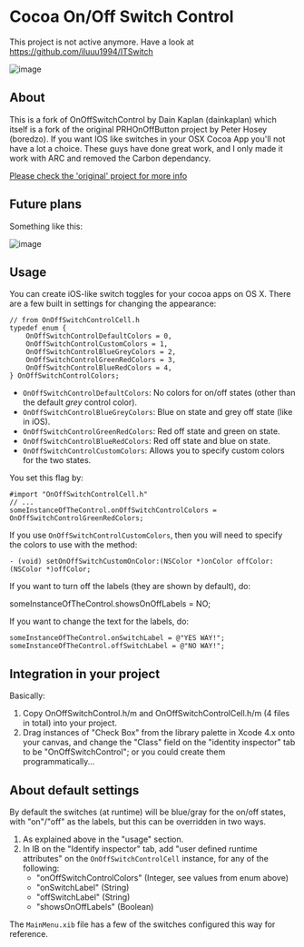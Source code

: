 # Cocoa On/Off Switch Control

This project is not active anymore. Have a look at https://github.com/iluuu1994/ITSwitch

![image](http://picdrop.t3lab.com/nzy32vsd7r.png)

## About

This is a fork of OnOffSwitchControl by Dain Kaplan (dainkaplan) which itself is a fork of the original PRHOnOffButton project by Peter Hosey (boredzo). If you want IOS like switches in your OSX Cocoa App you'll not have a lot a choice. These guys have done great work, and I only made it work with ARC and removed the Carbon dependancy.

[Please check the 'original' project for more info](https://bitbucket.org/dainkaplan/cocoa-on-off-switch-control)

## Future plans

Something like this:

![image](http://picdrop.t3lab.com/HgUuLYznQj.png)

## Usage

You can create iOS-like switch toggles for your cocoa apps on OS X. There are a few built in settings for changing the appearance:

    // from OnOffSwitchControlCell.h
	typedef enum {
		OnOffSwitchControlDefaultColors = 0,
		OnOffSwitchControlCustomColors = 1,
		OnOffSwitchControlBlueGreyColors = 2,
		OnOffSwitchControlGreenRedColors = 3,
		OnOffSwitchControlBlueRedColors = 4,
	} OnOffSwitchControlColors;
    
* `OnOffSwitchControlDefaultColors`: No colors for on/off states (other than the default *grey* control color).
* `OnOffSwitchControlBlueGreyColors`: Blue on state and grey off state (like in iOS).
* `OnOffSwitchControlGreenRedColors`: Red off state and green on state.
* `OnOffSwitchControlBlueRedColors`: Red off state and blue on state.
* `OnOffSwitchControlCustomColors`: Allows you to specify custom colors for the two states.

You set this flag by:

    #import "OnOffSwitchControlCell.h"
	// ...
    someInstanceOfTheControl.onOffSwitchControlColors = OnOffSwitchControlGreenRedColors;

If you use `OnOffSwitchControlCustomColors`, then you will need to specify the colors to use with the method:

	- (void) setOnOffSwitchCustomOnColor:(NSColor *)onColor offColor:(NSColor *)offColor;

If you want to turn off the labels (they are shown by default), do:

   someInstanceOfTheControl.showsOnOffLabels = NO;

If you want to change the text for the labels, do:

    someInstanceOfTheControl.onSwitchLabel = @"YES WAY!";
	someInstanceOfTheControl.offSwitchLabel = @"NO WAY!";


## Integration in your project

Basically:

1. Copy OnOffSwitchControl.h/m and OnOffSwitchControlCell.h/m (4 files in total) into your project.
2. Drag instances of "Check Box" from the library palette in Xcode 4.x onto your canvas, and change the "Class" field on the "identity inspector" tab to be "OnOffSwitchControl"; or you could create them programmatically...

## About default settings

By default the switches (at runtime) will be blue/gray for the on/off states, with "on"/"off" as the labels, but this can be overridden in two ways.

1. As explained above in the "usage" section.
2. In IB on the "Identify inspector" tab, add "user defined runtime attributes" on the `OnOffSwitchControlCell` instance, for any of the following:
    * "onOffSwitchControlColors" (Integer, see values from enum above)
	* "onSwitchLabel" (String)
	* "offSwitchLabel" (String)
	* "showsOnOffLabels" (Boolean)

The `MainMenu.xib` file has a few of the switches configured this way for reference.

